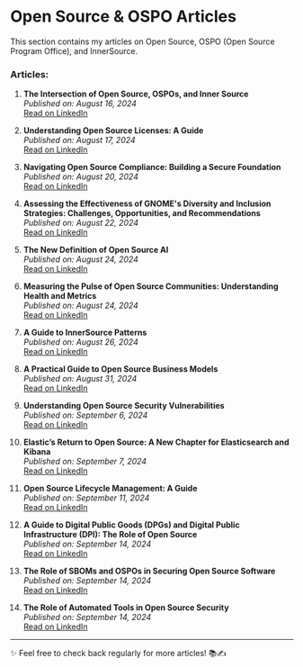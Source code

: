 # Open Source & OSPO Articles

This section contains my articles on Open Source, OSPO (Open Source Program Office), and InnerSource.

### Articles:

1. **The Intersection of Open Source, OSPOs, and Inner Source**  
   _Published on: August 16, 2024_  
   [Read on LinkedIn](https://www.linkedin.com/pulse/intersection-open-source-ospos-inner-regina-nkenchor-waiyf/)

2. **Understanding Open Source Licenses: A Guide**  
   _Published on: August 17, 2024_  
   [Read on LinkedIn](https://www.linkedin.com/pulse/understanding-open-source-licenses-guide-regina-nkenchor-rwtdf/?trackingId=qAG%2FyBNeRyGgoPqJejrxVg%3D%3D)

3. **Navigating Open Source Compliance: Building a Secure Foundation**  
   _Published on: August 20, 2024_  
   [Read on LinkedIn](https://www.linkedin.com/pulse/navigating-open-source-compliance-building-secure-regina-nkenchor-qgj5f/?trackingId=i5PkXmeNR%2FuImIQ%2BJeJXGw%3D%3D)

4. **Assessing the Effectiveness of GNOME's Diversity and Inclusion Strategies: Challenges, Opportunities, and Recommendations**  
   _Published on: August 22, 2024_  
   [Read on LinkedIn](https://www.linkedin.com/pulse/assessing-effectiveness-gnomes-diversity-inclusion-regina-nkenchor-0iokf/?trackingId=mw5hMisHSaiSgIZkjM650A%3D%3D)

5. **The New Definition of Open Source AI**  
   _Published on: August 24, 2024_  
   [Read on LinkedIn](https://www.linkedin.com/pulse/new-definition-open-source-ai-regina-nkenchor-aszef/?trackingId=7uTfHpIZRcuBKDoMVgpPnQ%3D%3D)

6. **Measuring the Pulse of Open Source Communities: Understanding Health and Metrics**  
   _Published on: August 24, 2024_  
   [Read on LinkedIn](https://www.linkedin.com/pulse/measuring-pulse-open-source-communities-understanding-regina-nkenchor-ofm6f/?trackingId=NcB5Gn1IR3%2BntSgLP9opBw%3D%3D)

7. **A Guide to InnerSource Patterns**  
   _Published on: August 26, 2024_  
   [Read on LinkedIn](https://www.linkedin.com/pulse/guide-innersource-patterns-regina-nkenchor-njlbf/?trackingId=4u6kGEQsSaOR%2BJPXIIFuLQ%3D%3D)

8. **A Practical Guide to Open Source Business Models**  
   _Published on: August 31, 2024_  
   [Read on LinkedIn](https://www.linkedin.com/pulse/practical-guide-open-source-business-models-regina-nkenchor-azx4f/?trackingId=DW6DNir6RCulo5eyqOCxwg%3D%3D)

9. **Understanding Open Source Security Vulnerabilities**  
   _Published on: September 6, 2024_  
   [Read on LinkedIn](https://www.linkedin.com/pulse/understanding-open-source-security-vulnerabilities-regina-nkenchor-4s3nf/?trackingId=sU9gXQcwRHSGaivuoXd1Vg%3D%3D)

10. **Elastic’s Return to Open Source: A New Chapter for Elasticsearch and Kibana**  
   _Published on: September 7, 2024_  
   [Read on LinkedIn](https://www.linkedin.com/pulse/elastics-return-open-source-new-chapter-elasticsearch-regina-nkenchor-ttelf/?trackingId=YPmPn1LgTDuz5dALM1qdIg%3D%3D)

11. **Open Source Lifecycle Management: A Guide**  
   _Published on: September 11, 2024_  
   [Read on LinkedIn](https://www.linkedin.com/pulse/open-source-lifecycle-management-guide-regina-nkenchor-po1of/?trackingId=%2BYTz30NWRgC11sBGPUuqwg%3D%3D)

12. **A Guide to Digital Public Goods (DPGs) and Digital Public Infrastructure (DPI): The Role of Open Source**  
   _Published on: September 14, 2024_  
   [Read on LinkedIn](https://www.linkedin.com/pulse/guide-digital-public-goods-dpgs-infrastructure-dpi-role-nkenchor-dfkof/?trackingId=m7uotyO8T0G7YTRHA4L0%2Bg%3D%3D)

12. **The Role of SBOMs and OSPOs in Securing Open Source Software**  
   _Published on: September 14, 2024_  
   [Read on LinkedIn](https://www.linkedin.com/pulse/role-sboms-ospos-securing-open-source-software-regina-nkenchor-xmqzf/?trackingId=ZWcQIpgyRUSk%2BMc4Ylgh%2Fw%3D%3D)

12. **The Role of Automated Tools in Open Source Security**  
   _Published on: September 14, 2024_  
   [Read on LinkedIn](https://www.linkedin.com/pulse/role-automated-tools-open-source-security-regina-nkenchor-j2daf/?trackingId=6%2Buc4%2BmoQmq8ID437ScUbg%3D%3D)

---

✨ Feel free to check back regularly for more articles! 📚✍️

